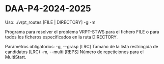 # DAA-P4-2024-2025


Uso: ./vrpt_routes [FILE | DIRECTORY] -g <LRC> -m <REPS>

Programa para resolver el problema VRPT-STWS para el fichero FILE o para todos
los ficheros especificados en la ruta DIRECTORY.

Parámetros obligatorios:
  -g, --grasp [LRC]        Tamaño de la lista restringida de candidatos (LRC)
  -m, --multi [REPS]       Número de repeticiones para el MultiStart.


